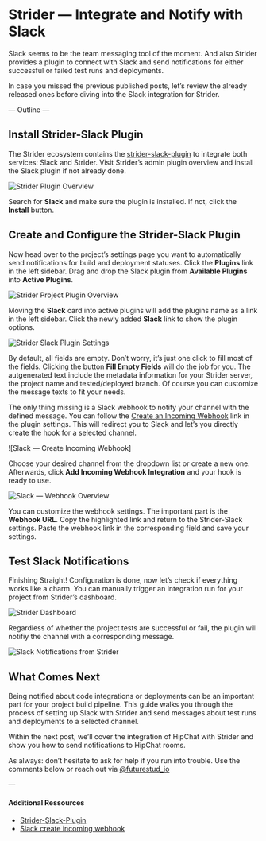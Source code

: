 # Strider — Integrate and Notify with Slack

Slack seems to be the team messaging tool of the moment. And also Strider provides a plugin to connect with Slack and send notifications for either successful or failed test runs and deployments.

In case you missed the previous published posts, let’s review the already released ones before diving into the Slack integration for Strider.

—
Outline
—

## Install Strider-Slack Plugin
The Strider ecosystem contains the [strider-slack-plugin](https://github.com/Strider-CD/strider-slack) to integrate both services: Slack and Strider. Visit Strider’s admin plugin overview and install the Slack plugin if not already done.

![Strider Plugin Overview]()

Search for **Slack** and make sure the plugin is installed. If not, click the **Install** button.


## Create and Configure the Strider-Slack Plugin
Now head over to the project’s settings page you want to automatically send notifications for build and deployment statuses. Click the **Plugins** link in the left sidebar. Drag and drop the Slack plugin from **Available Plugins** into **Active Plugins**.

![Strider Project Plugin Overview]()

Moving the **Slack** card into active plugins will add the plugins name as a link in the left sidebar. Click the newly added **Slack** link to show the plugin options.

![Strider Slack Plugin Settings]()

By default, all fields are empty. Don’t worry, it’s just one click to fill most of the fields. Clicking the button **Fill Empty Fields** will do the job for you. The autgenerated text include the metadata information for your Strider server, the project name and tested/deployed branch. Of course you can customize the message texts to fit your needs.

The only thing missing is a Slack webhook to notify your channel with the defined message. You can follow the [Create an Incoming Webhook](https://my.slack.com/services/new/incoming-webhook) link in the plugin settings. This will redirect you to Slack and let’s you directly create the hook for a selected channel.

![Slack — Create Incoming Webhook]

Choose your desired channel from the dropdown list or create a new one. Afterwards, click **Add Incoming Webhook Integration** and your hook is ready to use.

![Slack — Webhook Overview]()

You can customize the webhook settings. The important part is the **Webhook URL**. Copy the highlighted link and return to the Strider-Slack settings. Paste the webhook link in the corresponding field and save your settings.


## Test Slack Notifications
Finishing Straight! Configuration is done, now let’s check if everything works like a charm. You can manually trigger an integration run for your project from Strider’s dashboard.

![Strider Dashboard]() 

Regardless of whether the project tests are successful or fail, the plugin will notifiy the channel with a corresponding message.

![Slack Notifications from Strider]()


## What Comes Next
Being notified about code integrations or deployments can be an important part for your project build pipeline. This guide walks you through the process of setting up Slack with Strider and send messages about test runs and deployments to a selected channel.

Within the next post, we’ll cover the integration of HipChat with Strider and show you how to send notifications to HipChat rooms.

As always: don’t hesitate to ask for help if you run into trouble. Use the comments below or reach out via [@futurestud_io](https://twitter.com/futurestud_io)

—

#### Additional Ressources
- [Strider-Slack-Plugin](https://github.com/Strider-CD/strider-slack)
- [Slack create incoming webhook](https://my.slack.com/services/new/incoming-webhook)